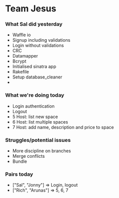 # Team Jesus

### What Sal did yesterday

* Waffle io
* Signup including validations
* Login without validations
* CRC
* Datamapper
* Bcrypt
* Initialised sinatra app
* Rakefile
* Setup database_cleaner
*



### What we're doing today

* Login authentication
* Logout
* 5 Host: list new space
* 6 Host: list multiple spaces
* 7 Host: add name, description and price to space


### Struggles/potential issues

* More discipline on branches
* Merge conflicts
* Bundle

### Pairs today

* ["Sal", "Jonny"] => Login, logout
* ["Rich", "Arunas"] => 5, 6, 7 
